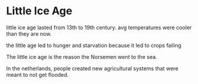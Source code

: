 Little Ice Age
========
little ice age lasted from 13th to 19th century. avg temperatures were cooler than they are now.

the little age led to hunger and starvation because it led to crops failing

The little ice age is the reason the Norsemen went to the sea.

In the netherlands, people created new agricultural systems that were meant to not get flooded. 
